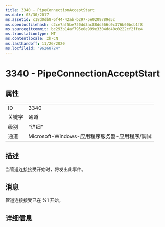 ```yaml
---
title: 3340 - PipeConnectionAcceptStart
ms.date: 03/30/2017
ms.assetid: c18d0db8-6f44-42ab-b297-5e0209789e5c
ms.openlocfilehash: c2ce7af5be720dd3ac88dd566c0c376b60bcb1f8
ms.sourcegitcommit: bc293b14af795e0e999e3304dd40c0222cf2ffe4
ms.translationtype: MT
ms.contentlocale: zh-CN
ms.lasthandoff: 11/26/2020
ms.locfileid: "96268724"
---
```

# <a name="3340---pipeconnectionacceptstart"></a>3340 - PipeConnectionAcceptStart

## <a name="properties"></a>属性  
  
|||  
|-|-|  
|ID|3340|  
|关键字|通道|  
|级别|“详细”|  
|通道|Microsoft-Windows-应用程序服务器-应用程序/调试|  
  
## <a name="description"></a>描述  

 当管道连接接受开始时，将发出此事件。  
  
## <a name="message"></a>消息  

 管道连接接受已在 %1 开始。  
  
## <a name="details"></a>详细信息

